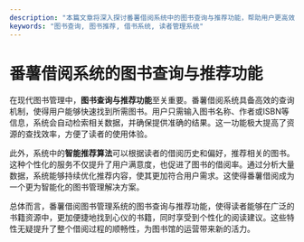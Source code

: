 ```yaml
---
description: "本篇文章将深入探讨番薯借阅系统中的图书查询与推荐功能，帮助用户更高效地找到所需资源。"
keywords: "图书查询, 图书推荐, 借书系统, 读者管理系统"
---
```

# 番薯借阅系统的图书查询与推荐功能

在现代图书管理中，**图书查询与推荐功能**至关重要。番薯借阅系统具备高效的查询机制，使得用户能够快速找到所需图书。用户只需输入图书名称、作者或ISBN等信息，系统会自动检索相关数据，并确保提供准确的结果。这一功能极大提高了资源的查找效率，方便了读者的使用体验。

此外，系统中的**智能推荐算法**可以根据读者的借阅历史和偏好，推荐相关的图书。这种个性化的服务不仅提升了用户满意度，也促进了图书的借阅率。通过分析大量数据，系统能够持续优化推荐内容，使其更加符合用户需求。这使得番薯借阅成为一个更为智能化的图书管理解决方案。

总体而言，番薯借阅图书管理系统的图书查询与推荐功能，使得读者能够在广泛的书籍资源中，更加便捷地找到心仪的书籍，同时享受到个性化的阅读建议。这些特性无疑提升了整个借阅过程的顺畅性，为图书馆的运营带来新的活力。

